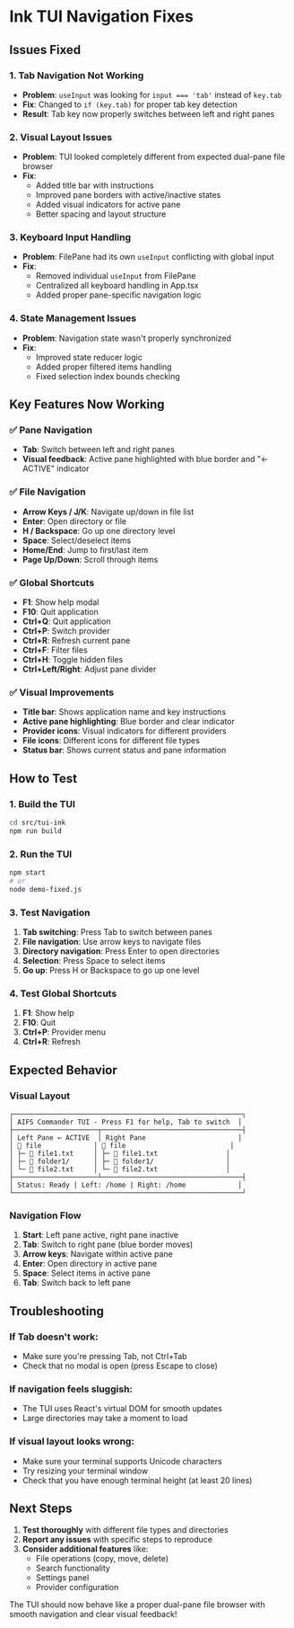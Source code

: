 # Ink TUI Navigation Fixes

## Issues Fixed

### 1. **Tab Navigation Not Working**
- **Problem**: `useInput` was looking for `input === 'tab'` instead of `key.tab`
- **Fix**: Changed to `if (key.tab)` for proper tab key detection
- **Result**: Tab key now properly switches between left and right panes

### 2. **Visual Layout Issues**
- **Problem**: TUI looked completely different from expected dual-pane file browser
- **Fix**: 
  - Added title bar with instructions
  - Improved pane borders with active/inactive states
  - Added visual indicators for active pane
  - Better spacing and layout structure

### 3. **Keyboard Input Handling**
- **Problem**: FilePane had its own `useInput` conflicting with global input
- **Fix**: 
  - Removed individual `useInput` from FilePane
  - Centralized all keyboard handling in App.tsx
  - Added proper pane-specific navigation logic

### 4. **State Management Issues**
- **Problem**: Navigation state wasn't properly synchronized
- **Fix**: 
  - Improved state reducer logic
  - Added proper filtered items handling
  - Fixed selection index bounds checking

## Key Features Now Working

### ✅ **Pane Navigation**
- **Tab**: Switch between left and right panes
- **Visual feedback**: Active pane highlighted with blue border and "← ACTIVE" indicator

### ✅ **File Navigation**
- **Arrow Keys / J/K**: Navigate up/down in file list
- **Enter**: Open directory or file
- **H / Backspace**: Go up one directory level
- **Space**: Select/deselect items
- **Home/End**: Jump to first/last item
- **Page Up/Down**: Scroll through items

### ✅ **Global Shortcuts**
- **F1**: Show help modal
- **F10**: Quit application
- **Ctrl+Q**: Quit application
- **Ctrl+P**: Switch provider
- **Ctrl+R**: Refresh current pane
- **Ctrl+F**: Filter files
- **Ctrl+H**: Toggle hidden files
- **Ctrl+Left/Right**: Adjust pane divider

### ✅ **Visual Improvements**
- **Title bar**: Shows application name and key instructions
- **Active pane highlighting**: Blue border and clear indicator
- **Provider icons**: Visual indicators for different providers
- **File icons**: Different icons for different file types
- **Status bar**: Shows current status and pane information

## How to Test

### 1. **Build the TUI**
```bash
cd src/tui-ink
npm run build
```

### 2. **Run the TUI**
```bash
npm start
# or
node demo-fixed.js
```

### 3. **Test Navigation**
1. **Tab switching**: Press Tab to switch between panes
2. **File navigation**: Use arrow keys to navigate files
3. **Directory navigation**: Press Enter to open directories
4. **Selection**: Press Space to select items
5. **Go up**: Press H or Backspace to go up one level

### 4. **Test Global Shortcuts**
1. **F1**: Show help
2. **F10**: Quit
3. **Ctrl+P**: Provider menu
4. **Ctrl+R**: Refresh

## Expected Behavior

### **Visual Layout**
```
┌─────────────────────────────────────────────────────────┐
│ AIFS Commander TUI - Press F1 for help, Tab to switch  │
├─────────────────────┬───────────────────────────────────┤
│ Left Pane ← ACTIVE  │ Right Pane                       │
│ 📁 file             │ 📁 file                          │
│ ├─ 📄 file1.txt     │ ├─ 📄 file1.txt                 │
│ ├─ 📁 folder1/      │ ├─ 📁 folder1/                  │
│ └─ 📄 file2.txt     │ └─ 📄 file2.txt                 │
├─────────────────────┴───────────────────────────────────┤
│ Status: Ready | Left: /home | Right: /home             │
└─────────────────────────────────────────────────────────┘
```

### **Navigation Flow**
1. **Start**: Left pane active, right pane inactive
2. **Tab**: Switch to right pane (blue border moves)
3. **Arrow keys**: Navigate within active pane
4. **Enter**: Open directory in active pane
5. **Space**: Select items in active pane
6. **Tab**: Switch back to left pane

## Troubleshooting

### **If Tab doesn't work:**
- Make sure you're pressing Tab, not Ctrl+Tab
- Check that no modal is open (press Escape to close)

### **If navigation feels sluggish:**
- The TUI uses React's virtual DOM for smooth updates
- Large directories may take a moment to load

### **If visual layout looks wrong:**
- Make sure your terminal supports Unicode characters
- Try resizing your terminal window
- Check that you have enough terminal height (at least 20 lines)

## Next Steps

1. **Test thoroughly** with different file types and directories
2. **Report any issues** with specific steps to reproduce
3. **Consider additional features** like:
   - File operations (copy, move, delete)
   - Search functionality
   - Settings panel
   - Provider configuration

The TUI should now behave like a proper dual-pane file browser with smooth navigation and clear visual feedback!

